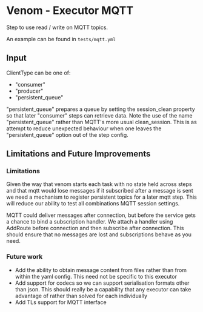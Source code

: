 # Venom - Executor MQTT

Step to use read / write on MQTT topics.

An example can be found in `tests/mqtt.yml`

## Input

ClientType can be one of:
* "consumer"
* "producer"
* "persistent_queue"

"persistent_queue" prepares a queue by setting the session_clean property so that later "consumer" steps can retrieve data.
Note the use of the name "persistent_queue" rather than MQTT's more usual clean_session. This is as attempt to reduce unexpected behaviour when one leaves the "persistent_queue" option out of the step config.

## Limitations and Future Improvements

### Limitations

Given the way that venom starts each task with no state held across steps and that mqtt would lose messages if it subscribed after a message is sent we need a mechanism to register persistent topics for a later mqtt step. This will reduce our ability to test all combinations MQTT session settings. 

MQTT could deliver messages after connection, but before the service gets a chance to bind a subscription handler. We attach a handler using AddRoute before connection and then subscribe after connection. This should ensure that no messages are lost and subscriptions behave as you need.

### Future work 

* Add the ability to obtain message content from files rather than from within the yaml config. This need not be specific to this executor
* Add support for codecs so we can support serialisation formats other than json. This should really be a capability that any executor can take advantage of rather than solved for each individually
* Add TLs support for MQTT interface
